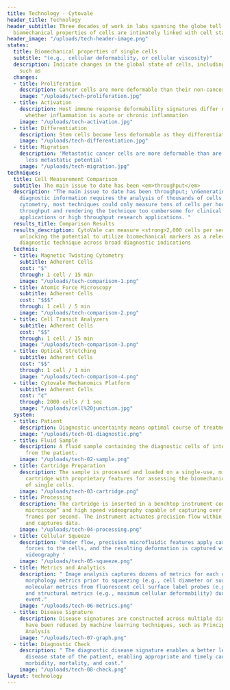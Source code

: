 ```yaml
---
title: Technology - Cytovale
header_title: Technology
header_subtitle: Three decades of work in labs spanning the globe tell us that the
  biomechanical properties of cells are intimately linked with cell state
header_image: "/uploads/tech-header-image.png"
states:
  title: Biomechanical properties of single cells
  subtitle: "(e.g., cellular deformability, or cellular viscosity)"
  description: Indicate changes in the global state of cells, including phenomena
    such as
  changes:
  - title: Proliferation
    description: Cancer cells are more deformable than their non-cancerous counterparts
    image: "/uploads/tech-proliferation.jpg"
  - title: Activation
    description: Host immune response deformability signatures differ depending on
      whether inflammation is acute or chronic inflammation
    image: "/uploads/tech-activation.jpg"
  - title: Differentiation
    description: Stem cells become less deformable as they differentiate
    image: "/uploads/tech-differentiation.jpg"
  - title: Migration
    description: 'Metastatic cancer cells are more deformable than are those with
      less metastatic potential '
    image: "/uploads/tech-migration.jpg"
techniques:
  title: Cell Measurement Comparison
  subtitle: The main issue to date has been <em>throughput</em>
  description: "The main issue to date has been throughput; \nGenerating meaningful
    diagnostic information requires the analysis of thousands of cells. Until deformability
    cytometry, most techniques could only measure tens of cells per hour, limiting
    throughput and rendering the technique too cumbersome for clinical diagnostic
    applications or high throughput research applications. "
  results_title: Comparison Results
  results_description: CytoVale can measure <strong>2,000 cells per second</strong>,
    unlocking the potential to utilize biomechanical markers as a relevant clinical
    diagnostic technique across broad diagnostic indications
  technis:
  - title: Magnetic Twisting Cytometry
    subtitle: Adherent Cells
    cost: "$"
    through: 1 cell / 15 min
    image: "/uploads/tech-comparison-1.png"
  - title: Atomic Force Microscopy
    subtitle: Adherent Cells
    cost: "$$$"
    through: 1 cell / 5 min
    image: "/uploads/tech-comparison-2.png"
  - title: Cell Transit Analyzers
    subtitle: Adherent Cells
    cost: "$$"
    through: 1 cell / 15 min
    image: "/uploads/tech-comparison-3.png"
  - title: Optical Stretching
    subtitle: Adherent Cells
    cost: "$$"
    through: 1 cell / 1 min
    image: "/uploads/tech-comparison-4.png"
  - title: Cytovale Mechanomics Platform
    subtitle: Adherent Cells
    cost: "¢"
    through: 2000 cells / 1 sec
    image: "/uploads/cell%20junction.jpg"
  system:
  - title: Patient
    description: Diagnostic uncertainty means optimal course of treatment is uncertain.
    image: "/uploads/tech-01-diagnostic.png"
  - title: Fluid Sample
    description: A fluid sample containing the diagnostic cells of interest is collected
      from the patient.
    image: "/uploads/tech-02-sample.png"
  - title: Cartridge Preparation
    description: The sample is processed and loaded on a single-use, microfluidic
      cartridge with proprietary features for assessing the biomechanical properties
      of single cells.
    image: "/uploads/tech-03-cartridge.png"
  - title: Processing
    description: The cartridge is inserted in a benchtop instrument containing a “deconstructed
      microscope” and high speed videography capable of capturing over 500,000 image
      frames per second. The instrument actuates precision flow within the cartridge
      and captures data.
    image: "/uploads/tech-04-processing.png"
  - title: Cellular Squeeze
    description: 'Under flow, precision microfluidic features apply carefully calibrated
      forces to the cells, and the resulting deformation is captured with high speed
      videography '
    image: "/uploads/tech-05-squeeze.png"
  - title: Metrics and Analytics
    description: "￼Image analysis captures dozens of metrics for each cell, including
      morphology metrics prior to squeezing (e.g., cell diameter or surface roughness),
      molecular metrics from fluorescent cell surface label probes (e.g., CD45+),
      and structural metrics (e.g., maximum cellular deformability) during the squeezing
      event."
    image: "/uploads/tech-06-metrics.png"
  - title: Disease Signature
    description: Disease signatures are constructed across multiple dimensions that
      have been reduced by machine learning techniques, such as Principle Component
      Analysis
    image: "/uploads/tech-07-graph.png"
  - title: Diagnostic Check
    description: "￼The diagnostic disease signature enables a better lens into the
      disease state of the patient, enabling appropriate and timely care and reducing
      morbidity, mortality, and cost."
    image: "/uploads/tech-08-check.png"
layout: technology
---
```


